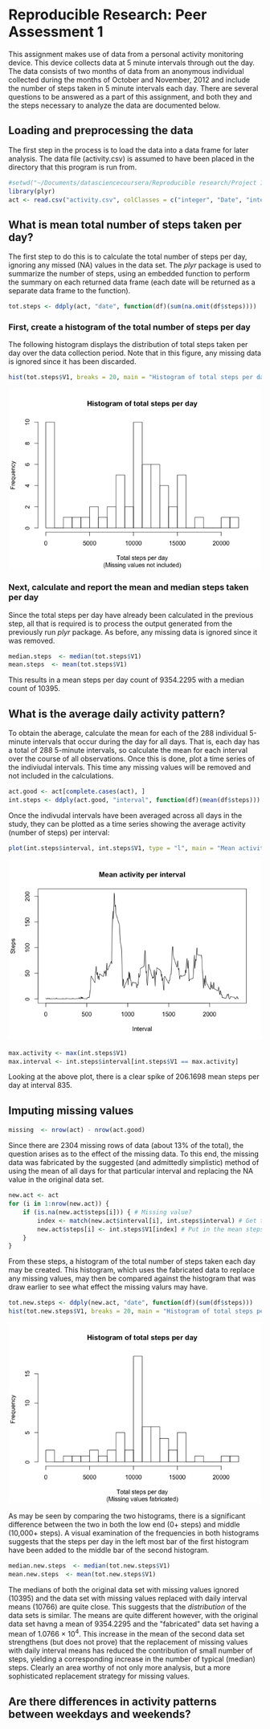 # Reproducible Research: Peer Assessment 1
This assignment makes use of data from a personal activity monitoring device. This device collects data at 5 minute intervals through out the day. The data consists of two months of data from an anonymous individual collected during the months of October and November, 2012 and include the number of steps taken in 5 minute intervals each day. There are several questions to be answered as a part of this assignment, and both they and the steps necessary to analyze the data are documented below.

## Loading and preprocessing the data
The first step in the process is to load the data into a data frame for later analysis. The data file (activity.csv) is assumed to have been placed in the directory that this program is run from.

```r
#setwd("~/Documents/datasciencecoursera/Reproducible research/Project 1/RepData_PeerAssessment1")
library(plyr)
act <- read.csv("activity.csv", colClasses = c("integer", "Date", "integer"))
```

## What is mean total number of steps taken per day?
The first step to do this is to calculate the total number of steps per day, ignoring any missed (NA) values in the data set. The *plyr* package is used to summarize the number of steps, using an embedded function to perform the summary on each returned data frame (each date will be returned as a separate data frame to the function).

```r
tot.steps <- ddply(act, "date", function(df)(sum(na.omit(df$steps))))
```

### First, create a histogram of the total number of steps per day
The following histogram displays the distribution of total steps taken per day over the data collection period. Note that in this figure, any missing data is ignored since it has been discarded.

```r
hist(tot.steps$V1, breaks = 20, main = "Histogram of total steps per day", sub = "(Missing values not included)", xlab = "Total steps per day")
```

![plot of chunk unnamed-chunk-3](./PA1_template_files/figure-html/unnamed-chunk-3.png) 

### Next, calculate and report the mean and median steps taken per day
Since the total steps per day have already been calculated in the previous step, all that is required is to process the output generated from the previously run *plyr* package. As before, any missing data is ignored since it was removed.

```r
median.steps  <- median(tot.steps$V1)
mean.steps  <- mean(tot.steps$V1)
```
This results in a mean steps per day count of 9354.2295 with a median count of 10395.

## What is the average daily activity pattern?
To obtain the aberage, calculate the mean for each of the 288 individual 5-minute intervals that occur during the day for all days. That is, each day has a total of 288 5-minute intervals, so calculate the mean for each interval over the course of all observations. Once this is done, plot a time series of the indiviudal intervals. This time any missing values will be removed and not included in the calculations.

```r
act.good <- act[complete.cases(act), ]
int.steps <- ddply(act.good, "interval", function(df)(mean(df$steps)))
```

Once the indivudal intervals have been averaged across all days in the study, they can be plotted as a time series showing the average activity (number of steps) per interval:

```r
plot(int.steps$interval, int.steps$V1, type = "l", main = "Mean activity per interval", ylab = "Steps", xlab = "Interval")
```

![plot of chunk unnamed-chunk-6](./PA1_template_files/figure-html/unnamed-chunk-6.png) 

```r
max.activity <- max(int.steps$V1)
max.interval <- int.steps$interval[int.steps$V1 == max.activity]
```
Looking at the above plot, there is a clear spike of 206.1698 mean steps per day at interval 835.

## Imputing missing values

```r
missing  <- nrow(act) - nrow(act.good)
```
Since there are 2304 missing rows of data (about 13% of the total), the question arises as to the effect of the missing data. To this end, the missing data was fabricated by the suggested (and admittedly simplistic) method of using the mean of all days for that particular interval and replacing the NA value in the original data set.

```r
new.act <- act
for (i in 1:nrow(new.act)) {
    if (is.na(new.act$steps[i])) { # Missing value?
        index <- match(new.act$interval[i], int.steps$interval) # Get the interval offset
        new.act$steps[i] <- int.steps$V1[index] # Put in the mean steps for that interval
    }
}
```
From these steps, a histogram of the total number of steps taken each day may be created. This histogram, which uses the fabricated data to replace any missing values, may then be compared against the histogram that was draw earlier to see what effect the missing valurs may have.

```r
tot.new.steps <- ddply(new.act, "date", function(df)(sum(df$steps)))
hist(tot.new.steps$V1, breaks = 20, main = "Histogram of total steps per day", sub = "(Missing values fabricated)", xlab = "Total steps per day")
```

![plot of chunk unnamed-chunk-9](./PA1_template_files/figure-html/unnamed-chunk-9.png) 

As may be seen by comparing the two histograms, there is a significant difference between the two in both the low end (0+ steps) and middle (10,000+ steps). A visual examination of the frequencies in both histograms suggests that the steps per day in the left most bar of the first histogram have been added to the middle bar of the second histogram.


```r
median.new.steps  <- median(tot.new.steps$V1)
mean.new.steps  <- mean(tot.new.steps$V1)
```
The medians of both the original data set with missing values ignored (10395) and the data set with missing values replaced with daily interval means (10766) are quite close. This suggests that the *distribution* of the data sets is similar. The means are quite different however, with the original data set havng a mean of 9354.2295 and the "fabricated" data set having a mean of 1.0766 &times; 10<sup>4</sup>. This increase in the mean of the second data set strengthens (but does not prove) that the replacement of missing values with daily interval means has reduced the contribution of small number of steps, yielding a corresponding increase in the number of typical (median) steps. Clearly an area worthy of not only more analysis, but a more sophisticated replacement strategy for missing values.

## Are there differences in activity patterns between weekdays and weekends?
